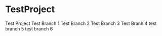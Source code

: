 # TestProject
Test Project
Test Branch 1
Test Branch 2
Test Branch 3
Test Branh 4
test branch 5
test branch 6
